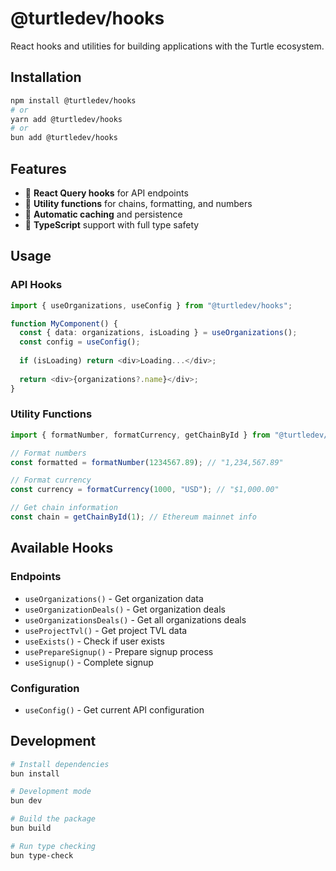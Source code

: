 # @turtledev/hooks

React hooks and utilities for building applications with the Turtle ecosystem.

## Installation

```bash
npm install @turtledev/hooks
# or
yarn add @turtledev/hooks
# or
bun add @turtledev/hooks
```

## Features

- 🎣 **React Query hooks** for API endpoints
- 🔧 **Utility functions** for chains, formatting, and numbers
- 🔄 **Automatic caching** and persistence
- 📝 **TypeScript** support with full type safety

## Usage

### API Hooks

```typescript
import { useOrganizations, useConfig } from "@turtledev/hooks";

function MyComponent() {
  const { data: organizations, isLoading } = useOrganizations();
  const config = useConfig();
  
  if (isLoading) return <div>Loading...</div>;
  
  return <div>{organizations?.name}</div>;
}
```

### Utility Functions

```typescript
import { formatNumber, formatCurrency, getChainById } from "@turtledev/hooks";

// Format numbers
const formatted = formatNumber(1234567.89); // "1,234,567.89"

// Format currency
const currency = formatCurrency(1000, "USD"); // "$1,000.00"

// Get chain information
const chain = getChainById(1); // Ethereum mainnet info
```

## Available Hooks

### Endpoints
- `useOrganizations()` - Get organization data
- `useOrganizationDeals()` - Get organization deals
- `useOrganizationsDeals()` - Get all organizations deals
- `useProjectTvl()` - Get project TVL data
- `useExists()` - Check if user exists
- `usePrepareSignup()` - Prepare signup process
- `useSignup()` - Complete signup

### Configuration
- `useConfig()` - Get current API configuration

## Development

```bash
# Install dependencies
bun install

# Development mode
bun dev

# Build the package
bun build

# Run type checking
bun type-check
``` 